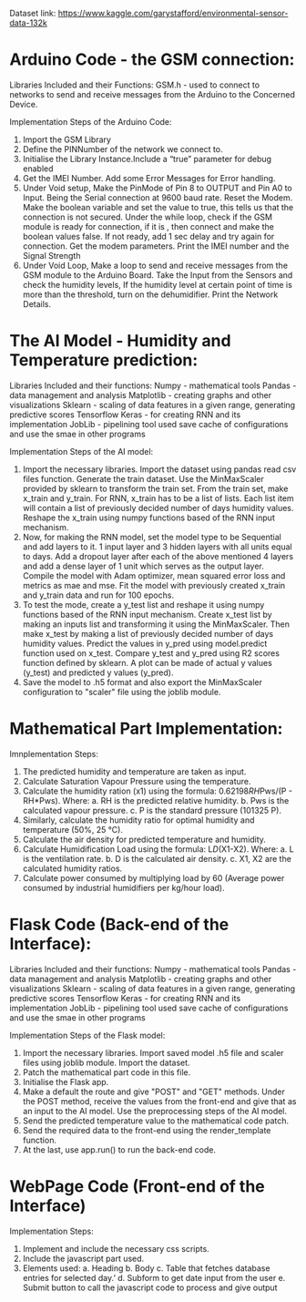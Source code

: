 Dataset link: https://www.kaggle.com/garystafford/environmental-sensor-data-132k

# Arduino Code - the GSM connection:
Libraries Included and their Functions:
GSM.h - used to connect to networks to send and receive messages from the Arduino to the Concerned Device.

Implementation Steps of the Arduino Code:
1. Import the GSM Library
2. Define the PINNumber of the network we connect to.
3. Initialise the Library Instance.Include a “true” parameter for debug enabled
4. Get the IMEI Number. Add some Error Messages for Error handling.
5. Under Void setup, Make the PinMode of Pin 8 to OUTPUT and Pin A0 to Input. Being the Serial connection at 9600 baud rate. Reset the Modem. Make the boolean variable and set the value to true, this tells us that the connection is not secured. Under the while loop, check if the GSM module is ready for connection, if it is , then connect and make the boolean values false. If not ready, add 1 sec delay and try again for connection. Get the modem parameters. Print the IMEI number and the Signal Strength
6. Under Void Loop, Make a loop to send and receive messages from the GSM module to the Arduino Board. Take the Input from the Sensors and check the humidity levels, If the humidity level at certain point of time is more than the threshold, turn on the dehumidifier. Print the Network Details.





# The AI Model - Humidity and Temperature prediction:
Libraries Included and their functions:
Numpy - mathematical tools
Pandas - data management and analysis
Matplotlib - creating graphs and other visualizations
Sklearn - scaling of data features in a given range, generating predictive scores
Tensorflow Keras - for creating RNN and its implementation
JobLib - pipelining tool used save cache of configurations and use the smae in other programs

Implementation Steps of the AI model:
1. Import the necessary libraries. Import the dataset using pandas read csv files function. Generate the train dataset. Use the MinMaxScaler provided by sklearn to transform the train set. From the train set, make x_train and y_train. For RNN, x_train has to be a list of lists. Each list item will contain a list of previously decided number of days humidity values. Reshape the x_train using numpy functions based of the RNN input mechanism. 
2. Now, for making the RNN model, set the model type to be Sequential and add layers to it. 1 input layer and 3 hidden layers with all units equal to days. Add a dropout layer after each of the above mentioned 4 layers and add a dense layer of 1 unit which serves as the output layer. Compile the model with Adam optimizer, mean squared error loss and metrics as mae and mse. Fit the model with previously created x_train and y_train data and run for 100 epochs.
3. To test the mode, create a y_test list and reshape it using numpy functions based of the RNN input mechanism. Create x_test list by making an inputs list and transforming it using the MinMaxScaler. Then make x_test by making a list of previously decided number of days humidity values. Predict the values in y_pred using model.predict function used on x_test. Compare y_test and y_pred using R2 scores function defined by sklearn. A plot can be made of actual y values (y_test) and predicted y values (y_pred).
4. Save the model to .h5 format and also export the MinMaxScaler configuration to "scaler" file using the joblib module.





# Mathematical Part Implementation:
Imnplementation Steps:
1.	The predicted humidity and temperature are taken as input.
2.	Calculate Saturation Vapour Pressure using the temperature.
3.	Calculate the humidity ration (x1) using the formula: 0.62198*RH*Pws/(P - RH*Pws). Where:
    a.	RH is the predicted relative humidity.
    b.	Pws is the calculated vapour pressure.
    c.	P is the standard pressure (101325 P).
4.	Similarly, calculate the humidity ratio for optimal humidity and temperature (50%, 25 °C).
5.	Calculate the air density for predicted temperature and humidity.
6.	Calculate Humidification Load using the formula: L*D*(X1-X2). Where:
    a.	L is the ventilation rate.
    b.	D is the calculated air density.
    c.	X1, X2 are the calculated humidity ratios.
7.	Calculate power consumed by multiplying load by 60 (Average power consumed by industrial humidifiers per kg/hour load).




# Flask Code (Back-end of the Interface):
Libraries Included and their functions:
Numpy - mathematical tools
Pandas - data management and analysis
Matplotlib - creating graphs and other visualizations
Sklearn - scaling of data features in a given range, generating predictive scores
Tensorflow Keras - for creating RNN and its implementation
JobLib - pipelining tool used save cache of configurations and use the smae in other programs 

Implementation Steps of the Flask model:
1. Import the necessary libraries. Import saved model .h5 file and scaler files using joblib module. Import the dataset.
2. Patch the mathematical part code in this file.
3. Initialise the Flask app.
4. Make a default the route and give "POST" and "GET" methods. Under the POST method, receive the values from the front-end and give that as an input to the AI model. Use the preprocessing steps of the AI model. 
5. Send the predicted temperature value to the mathematical code patch. 
6. Send the required data to the front-end using the render_template function.
7. At the last, use app.run() to run the back-end code.



# WebPage Code (Front-end of the Interface)
Implementation Steps:
1. Implement and include the necessary css scripts.
2. Include the javascript part used. 
3. Elements used:
    a. Heading 
    b. Body
    c. Table that fetches database entries for selected day.’
    d. Subform to get date input from the user
    e. Submit button to call the javascript code to process and give output 

